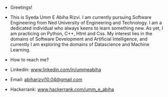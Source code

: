 - Greetings!
- This is Syeda Umm E Abiha Rizvi. I am currently pursuing Software Engineering from Ned University of Engineering and Technology. I am a dedicated individual who always keens to learn something new. As yet, I am practicing on Python, C++, Html and Css. My interest lies in the domains of Software Development and Artificial Intelligence, and currently I am exploring the domains of Datascience and Machine Learning. 


- How to reach me?
- Linkedin: www.linkedin.com/in/ummeabiha
- Email: abiharizvi10.04@gmail.com
- Hackerrank: www.hackerrank.com/umm_e_abiha

<!---
ummeabiha/ummeabiha is a ✨ special ✨ repository because its `README.md` (this file) appears on your GitHub profile.
You can click the Preview link to take a look at your changes.
--->
